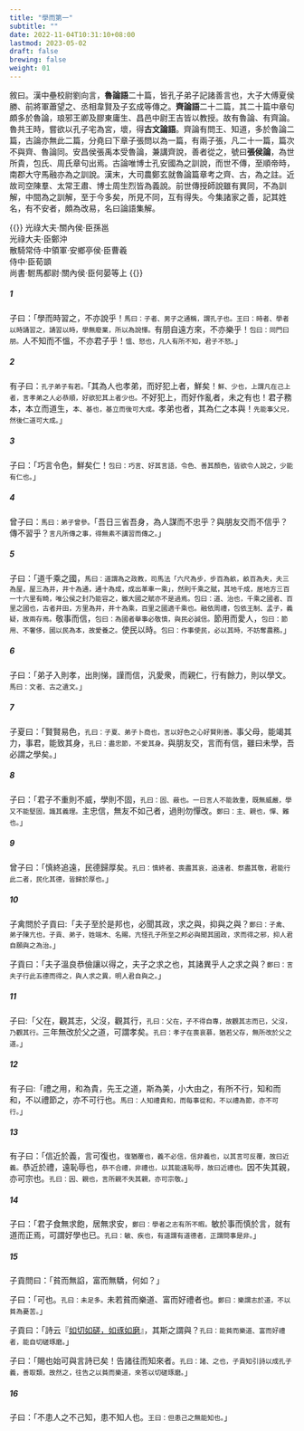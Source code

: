 ```yaml
---
title: "學而第一"
subtitle: ""
date: 2022-11-04T10:31:10+08:00
lastmod: 2023-05-02
draft: false
brewing: false
weight: 01
---
```



敘曰。漢中壘校尉劉向言，**魯論語**二十篇，皆孔子弟子記諸善言也，大子大傅夏侯勝、前將軍蕭望之、丞相韋賢及子玄成等傳之。**齊論語**二十二篇，其二十篇中章句頗多於魯論，琅邪王卿及膠東庸生、昌邑中尉王吉皆以教授。故有魯論、有齊論。魯共王時，嘗欲以孔子宅為宮，壞，得**古文論語**。齊論有問王、知道，多於魯論二篇，古論亦無此二篇，分堯曰下章子張問以為一篇，有兩子張，凡二十一篇，篇次不與齊、魯論同。安昌侯張禹本受魯論，兼講齊說，善者從之，號曰**張侯論**，為世所貴，包氏、周氏章句出焉。古論唯博士孔安國為之訓說，而世不傳，至順帝時，南郡大守馬融亦為之訓說。漢末，大司農鄭玄就魯論篇章考之齊、古，為之註。近故司空陳羣、太常王肅、博士周生烈皆為義說。前世傳授師說雖有異同，不為訓解，中間為之訓解，至于今多矣，所見不同，互有得失。今集諸家之善，記其姓名，有不安者，頗為改易，名曰論語集解。

{{<sign>}}
光祿大夫·關內侯·臣孫邕<br>
光祿大夫·臣鄭沖<br>
散騎常侍·中領軍·安鄉亭侯·臣曹羲<br>
侍中·臣荀顗<br>
尚書·駙馬都尉·關內侯·臣何晏等上
{{</sign>}}

##### 1

子曰：「學而時習之，不亦說乎！<small>馬曰：子者、男子之通稱，謂孔子也。王曰：時者、學者以時誦習之，誦習以時，學無廢業，所以為說懌。</small>有朋自遠方來，不亦樂乎！<small>包曰：同門曰朋。</small>人不知而不慍，不亦君子乎！<small>慍、怒也，凡人有所不知，君子不怒。</small>」

##### 2

有子曰：<small>孔子弟子有若。</small>「其為人也孝弟，而好犯上者，鮮矣！<small>鮮、少也，上謂凡在己上者，言孝弟之人必恭順，好欲犯其上者少也。</small>不好犯上，而好作亂者，未之有也！君子務本，本立而道生，<small>本、基也，基立而後可大成。</small>孝弟也者，其為仁之本與！<small>先能事父兄，然後仁道可大成。</small>」

##### 3

子曰：「巧言令色，鮮矣仁！<small>包曰：巧言、好其言語，令色、善其顏色，皆欲令人說之，少能有仁也。</small>」

##### 4

曾子曰：<small>馬曰：弟子曾參。</small>「吾日三省吾身，為人謀而不忠乎？與朋友交而不信乎？傳不習乎？<small>言凡所傳之事，得無素不講習而傳之。</small>」

##### 5

子曰：「道千乘之國，<small>馬曰：道謂為之政教，司馬法「六尺為步，步百為畝，畝百為夫，夫三為屋，屋三為井，井十為通，通十為成，成出革車一乘」，然則千乘之賦，其地千成，居地方三百一十六里有畸，唯公侯之封乃能容之，雖大國之賦亦不是過焉。包曰：道、治也，千乘之國者、百里之國也，古者井田，方里為井，井十為乘，百里之國適千乘也。融依周禮，包依王制、孟子，義疑，故兩存焉。</small>敬事而信，<small>包曰：為國者舉事必敬慎，與民必誠信。</small>節用而愛人，<small>包曰：節用、不奢侈，國以民為本，故愛養之。</small>使民以時。<small>包曰：作事使民，必以其時，不妨奪農務。</small>」

##### 6

子曰：「弟子入則孝，出則悌，謹而信，汎愛衆，而親仁，行有餘力，則以學文。<small>馬曰：文者、古之遺文。</small>」

##### 7

子夏曰：「賢賢易色，<small>孔曰：子夏、弟子卜商也，言以好色之心好賢則善。</small>事父母，能竭其力，事君，能致其身，<small>孔曰：盡忠節，不愛其身。</small>與朋友交，言而有信，雖曰未學，吾必謂之學矣。」

##### 8

子曰：「君子不重則不威，學則不固，<small>孔曰：固、蔽也。一曰言人不能敦重，既無威嚴，學又不能堅固，識其義理。</small>主忠信，無友不如己者，過則勿憚改。<small>鄭曰：主、親也，憚、難也。</small>」

##### 9

曾子曰：「慎終追遠，民德歸厚矣。<small>孔曰：慎終者、喪盡其哀，追遠者、祭盡其敬，君能行此二者，民化其德，皆歸於厚也。</small>」

##### 10

子禽問於子貢曰:「夫子至於是邦也，必聞其政，求之與，抑與之與？<small>鄭曰：子禽、弟子陳亢也，子貢、弟子，姓端木、名賜，亢怪孔子所至之邦必與聞其國政，求而得之邪，抑人君自願與之為治。</small>」

子貢曰：「夫子溫良恭儉讓以得之，夫子之求之也，其諸異乎人之求之與？<small>鄭曰：言夫子行此五德而得之，與人求之異，明人君自與之。</small>」

##### 11

子曰:「父在，觀其志，父沒，觀其行，<small>孔曰：父在，子不得自專，故觀其志而已，父沒，乃觀其行。</small>三年無改於父之道，可謂孝矣。<small>孔曰：孝子在喪哀慕，猶若父存，無所改於父之道。</small>」

##### 12

有子曰:「禮之用，和為貴，先王之道，斯為美，小大由之，有所不行，知和而和，不以禮節之，亦不可行也。<small>馬曰：人知禮貴和，而每事從和，不以禮為節，亦不可行。</small>」

##### 13

有子曰：「信近於義，言可復也，<small>復猶覆也，義不必信，信非義也，以其言可反覆，故曰近義。</small>恭近於禮，遠恥辱也，<small>恭不合禮，非禮也，以其能遠恥辱，故曰近禮也。</small>因不失其親，亦可宗也。<small>孔曰：因、親也，言所親不失其親，亦可宗敬。</small>」

##### 14

子曰：「君子食無求飽，居無求安，<small>鄭曰：學者之志有所不暇。</small>敏於事而慎於言，就有道而正焉，可謂好學也已。<small>孔曰：敏、疾也，有道謂有道德者，正謂問事是非。</small>」

##### 15

子貢問曰：「貧而無諂，富而無驕，何如？」

子曰：「可也。<small>孔曰：未足多。</small>未若貧而樂道、富而好禮者也。<small>鄭曰：樂謂志於道，不以貧為憂苦。</small>」

子貢曰：「詩云『[如切如磋，如琢如磨](/classics/shi/05/#1)』，其斯之謂與？<small>孔曰：能貧而樂道、富而好禮者，能自切磋琢磨。</small>」

子曰：「賜也始可與言詩已矣！告諸往而知來者。<small>孔曰：諸、之也，子貢知引詩以成孔子義，善取類，故然之，往告之以貧而樂道，來答以切磋琢磨。</small>」

##### 16

子曰：「不患人之不己知，患不知人也。<small>王曰：但患己之無能知也。</small>」